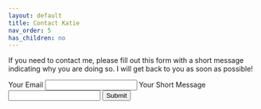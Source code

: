 ```yaml
---
layout: default
title: Contact Katie
nav_order: 5
has_children: no
---
```

If you need to contact me, please fill out this form with a short message indicating why you are doing so. I will get back to you as soon as possible!
<form action="https://fabform.io/f/Riqcq94" method="post">
 <label for="email">Your Email</label>
 <input name="email" type="email"> 
 <label for="email">Your Short Message</label>
 <input name="message" type="text">
 <button type="submit">Submit</button>
</form>

